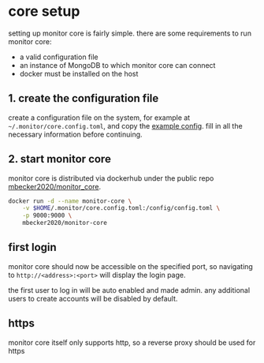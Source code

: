# core setup

setting up monitor core is fairly simple. there are some requirements to run monitor core:

 - a valid configuration file
 - an instance of MongoDB to which monitor core can connect
 - docker must be installed on the host

## 1. create the configuration file

create a configuration file on the system, for example at `~/.monitor/core.config.toml`, and copy the [example config](https://github.com/mbecker20/monitor/blob/main/config_example/core.config.example.toml). fill in all the necessary information before continuing.

## 2. start monitor core

monitor core is distributed via dockerhub under the public repo [mbecker2020/monitor_core](https://hub.docker.com/r/mbecker2020/monitor-core).

```sh
docker run -d --name monitor-core \
	-v $HOME/.monitor/core.config.toml:/config/config.toml \
	-p 9000:9000 \
	mbecker2020/monitor-core
```

## first login

monitor core should now be accessible on the specified port, so navigating to `http://<address>:<port>` will display the login page. 

the first user to log in will be auto enabled and made admin. any additional users to create accounts will be disabled by default.

## https

monitor core itself only supports http, so a reverse proxy should be used for https